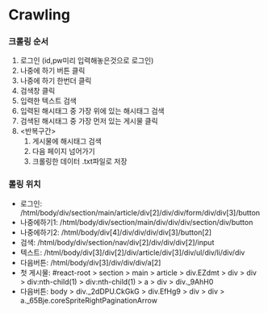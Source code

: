 # Crawling

### 크롤링 순서
1. 로그인 (id,pw미리 입력해놓은것으로 로그인)
1. 나중에 하기 버튼 클릭
1. 나중에 하기 한번더 클릭
1. 검색창 클릭
1. 입력한 텍스트 검색
1. 입력된 해시태그 중 가장 위에 있는 해시태그 검색
1. 검색된 해시태그 중 가장 먼저 있는 게시물 클릭
1. <반복구간>
    1. 게시물에 해시태그 검색
    1. 다음 페이지 넘어가기
    1. 크롤링한 데이터 .txt파일로 저장



### 롤링 위치
- 로그인: /html/body/div/section/main/article/div[2]/div/div/form/div/div[3]/button
- 나중에하기1: /html/body/div/section/main/div/div/div/section/div/button
- 나중에하기2: /html/body/div[4]/div/div/div/div[3]/button[2]
- 검색: /html/body/div/section/nav/div[2]/div/div/div[2]/input
- 텍스트: /html/body/div[3]/div[2]/div/article/div[3]/div/ul/div/li/div/div
- 다음버튼: /html/body/div[3]/div/div/div/a[2]
- 첫 게시물: #react-root > section > main > article > div.EZdmt > div > div > div:nth-child(1) > div:nth-child(1) > a > div > div._9AhH0
- 다음버튼: body > div._2dDPU.CkGkG > div.EfHg9 > div > div > a._65Bje.coreSpriteRightPaginationArrow
